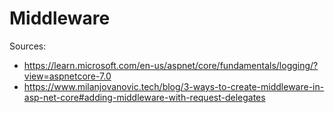 # Middleware

Sources:
-  https://learn.microsoft.com/en-us/aspnet/core/fundamentals/logging/?view=aspnetcore-7.0
-  https://www.milanjovanovic.tech/blog/3-ways-to-create-middleware-in-asp-net-core#adding-middleware-with-request-delegates
